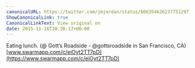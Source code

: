 ```yaml
---
canonicalURL: https://twitter.com/jmjordan/status/666354626237751297
ShowCanonicalLink: true
CanonicalLinkText: View original on
date: 2015-11-16T20:38:17+00:00
---
```

Eating lunch. (@ Gott’s Roadside - @gottsroadside in San Francisco, CA) [www.swarmapp.com/c/eiOyt2TT7pD](https://www.swarmapp.com/c/eiOyt2TT7pD)
